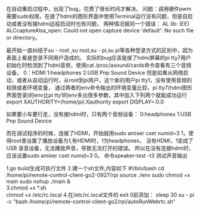 在自动重启过程中，出现了bug，花费了很长时间才解决。
问题：调用硬件pwm需要sudo权限，在接了hdmi的图形界面中使用Terminal运行没有问题，但是自启动或者没有接hdmi远程启动时也有问题，
   两种情况报同一个错误：
   AL lib: (EE) ALCcaptureAlsa_open: Could not open capture device 'default': No such file or directory。
   
   最开始一直纠结于su - root ,su root,su - pi,su pi等各种登录方式的区别中，因为表面上看是登录不同用户造成的。
   实际的bug应该是接了hdmi屏幕的pi tty7用户初始化时检测到了hdmi音频，使用cat /proc/asound/cards命令查看有三个音频设备，
   0：HDMI
   1:headphones
   2:USB Pnp Sound Device
   但是如果从网络启动，或者从自动运行时，从root到pi用户，这个新的用户pi tty1，没有使用音频的权限或者环境变量，
   通过两者的env命令输出的环境变量比较，pi tty7(hdmi图形界面登录)的env比pi tty1的env多出很多参数，其中加入下列两个就能成功运行
   export XAUTHORITY=/home/pi/.Xauthority
   export DISPLAY=:0.0
   
   如果要小车要行走，没有接hdmi时，只有两个音频设备：
   0:headphones
   1:USB Pnp Sound Device
  
   而在调试程序的时候，连接了HDMI，开始就用sudo amixer cset numid=3 1，使得root里设置了播放设备为1,有HDMI时，1为headphones，
  没有HDMI，1变成了USB 录音设备，无法播放声音，导致无法打开的错误。
   所以在没有连接hdmi时，应该设置sudo amixer cset numid=3 0。
   命令speaker-test  -t3 测试声音输出
  

1.go build生成可执行文件
2.建一个sh文件,内容如下
    #!/bin/bash
    cd /home/pi/remote-control-client-go2-0927/rpi
    source ./env
    sudo chmod +x main
    sudo nohup ./main &    
3.chmod +x *.sh  
  chmod +x /etc/rc.local 
4.在/etc/rc.local文件的
    exit 0前添加：
    sleep 30
    su - pi -c "bash /home/pi/remote-control-client-go2/rpi/autoRunWebrtc.sh"
